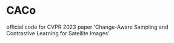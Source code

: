 # CACo
official code for CVPR 2023 paper 'Change-Aware Sampling and Contrastive Learning for Satellite Images'
